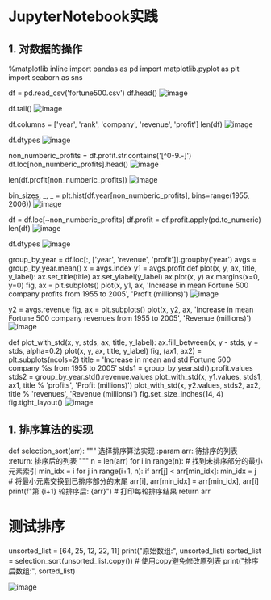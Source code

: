 # JupyterNotebook实践
## 1. 对数据的操作
%matplotlib inline
import pandas as pd
import matplotlib.pyplot as plt
import seaborn as sns

df = pd.read_csv('fortune500.csv')
df.head()
![image](https://github.com/user-attachments/assets/2fac0c95-1e41-4b82-8043-0301070dd286)

df.tail()
![image](https://github.com/user-attachments/assets/bdabb6b9-9cd7-4fd0-8f3c-04dfd0760466)

df.columns = ['year', 'rank', 'company', 'revenue', 'profit']
len(df)
![image](https://github.com/user-attachments/assets/87b3ee7c-c8fe-495a-99e3-f072188dfd41)

df.dtypes
![image](https://github.com/user-attachments/assets/aa18c3e0-08a3-446b-8766-95506e2025d6)

non_numberic_profits = df.profit.str.contains('[^0-9.-]')
df.loc[non_numberic_profits].head()
![image](https://github.com/user-attachments/assets/2b8e4bb9-99d0-479f-8c12-5a16681bcf02)

len(df.profit[non_numberic_profits])
![image](https://github.com/user-attachments/assets/ab45566c-0116-4c1b-bd8d-f3e57100b666)

bin_sizes, _, _ = plt.hist(df.year[non_numberic_profits], bins=range(1955, 2006))
![image](https://github.com/user-attachments/assets/4b1f2d00-d978-45d1-9e95-a00704087331)

df = df.loc[~non_numberic_profits]
df.profit = df.profit.apply(pd.to_numeric)
len(df)
![image](https://github.com/user-attachments/assets/266bbb1e-0f62-4d36-9daa-4765031c04a0)

df.dtypes
![image](https://github.com/user-attachments/assets/a78e6290-f402-4d77-9259-74c9b275383a)

group_by_year = df.loc[:, ['year', 'revenue', 'profit']].groupby('year')
avgs = group_by_year.mean()
x = avgs.index
y1 = avgs.profit
def plot(x, y, ax, title, y_label):
    ax.set_title(title)
    ax.set_ylabel(y_label)
    ax.plot(x, y)
    ax.margins(x=0, y=0)
fig, ax = plt.subplots()
plot(x, y1, ax, 'Increase in mean Fortune 500 company profits from 1955 to 2005', 'Profit (millions)')
![image](https://github.com/user-attachments/assets/a1216f4e-8e6d-48b3-a48e-817a6a6ab597)

y2 = avgs.revenue
fig, ax = plt.subplots()
plot(x, y2, ax, 'Increase in mean Fortune 500 company revenues from 1955 to 2005', 'Revenue (millions)')
![image](https://github.com/user-attachments/assets/b836eb6e-d9ff-4c70-a26a-561d6d434362)

def plot_with_std(x, y, stds, ax, title, y_label):
    ax.fill_between(x, y - stds, y + stds, alpha=0.2)
    plot(x, y, ax, title, y_label)
fig, (ax1, ax2) = plt.subplots(ncols=2)
title = 'Increase in mean and std Fortune 500 company %s from 1955 to 2005'
stds1 = group_by_year.std().profit.values
stds2 = group_by_year.std().revenue.values
plot_with_std(x, y1.values, stds1, ax1, title % 'profits', 'Profit (millions)')
plot_with_std(x, y2.values, stds2, ax2, title % 'revenues', 'Revenue (millions)')
fig.set_size_inches(14, 4)
fig.tight_layout()
![image](https://github.com/user-attachments/assets/37b28aa6-9161-4077-a966-8064b22fe9e0)

## 1. 排序算法的实现
def selection_sort(arr):
    """
    选择排序算法实现
    :param arr: 待排序的列表
    :return: 排序后的列表
    """
    n = len(arr)
    for i in range(n):
        # 找到未排序部分的最小元素索引
        min_idx = i
        for j in range(i+1, n):
            if arr[j] < arr[min_idx]:
                min_idx = j
        # 将最小元素交换到已排序部分的末尾
        arr[i], arr[min_idx] = arr[min_idx], arr[i]
        print(f"第 {i+1} 轮排序后: {arr}")  # 打印每轮排序结果
    return arr

# 测试排序
unsorted_list = [64, 25, 12, 22, 11]
print("原始数组:", unsorted_list)
sorted_list = selection_sort(unsorted_list.copy())  # 使用copy避免修改原列表
print("排序后数组:", sorted_list)

![image](https://github.com/user-attachments/assets/460d1447-3360-4174-a94a-45c8592759c5)

